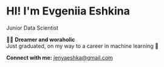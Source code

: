 # HI! I'm Evgeniia Eshkina  
  
Junior Data Scientist  
  
👩‍🚀 **Dreamer and woraholic**  
Just graduated, on my way to a career in machine learning 🚀  
  
**Connect with me:** jenyaeshka@gmail.com
